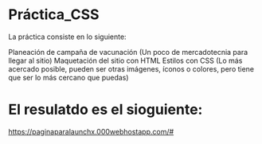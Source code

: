 # Práctica_CSS
La práctica consiste en lo siguiente:

Planeación de campaña de vacunación (Un poco de mercadotecnia para llegar al sitio)
Maquetación del sitio con HTML
Estilos con CSS (Lo más acercado posible, pueden ser otras imágenes, íconos o colores, pero tiene que ser lo más cercano que puedas)

# El resulatdo es el sioguiente:
https://paginaparalaunchx.000webhostapp.com/#
